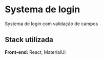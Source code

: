 
# Systema de login

Systema de login com validação de campos

## Stack utilizada

**Front-end:** React, MaterialUI



